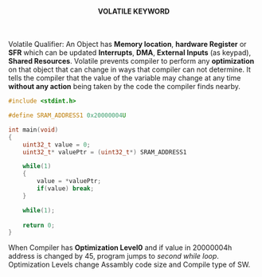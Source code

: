 <h4><div align="center"><strong>VOLATILE KEYWORD</strong></div></h4>
<br>

Volatile Qualifier: An Object has <strong>Memory location</strong>, <strong>hardware Register</strong> or <strong>SFR</strong> which can be updated <strong>Interrupts</strong>, <strong>DMA</strong>, <strong>External Inputs</strong> (as keypad), <strong>Shared Resources</strong>. 
Volatile prevents compiler to perform any <strong>optimization</strong> on that object that can change in ways that compiler can not determine. It tells the compiler that the value of the variable may change at any time <strong>without any action</strong> being taken by the code the compiler finds nearby. 

```c
#include <stdint.h>

#define SRAM_ADDRESS1 0x20000004U

int main(void)
{
    uint32_t value = 0;
    uint32_t* valuePtr = (uint32_t*) SRAM_ADDRESS1

    while(1)
    {
        value = *valuePtr;
        if(value) break;
    }

    while(1);
    
    return 0;
}
```

When Compiler has <strong>Optimization Level0</strong> and if value in 20000004h address is changed by 45, program jumps to <i>second while loop</i>.
Optimization Levels change Assambly code size and Compile type of SW.

